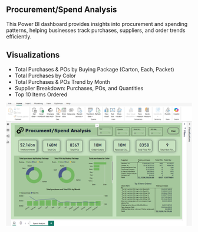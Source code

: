 
## Procurement/Spend Analysis 
This Power BI dashboard provides insights into procurement and spending patterns, helping businesses track purchases, suppliers, and order trends efficiently.

## Visualizations
- Total Purchases & POs by Buying Package (Carton, Each, Packet)
- Total Purchases by Color
- Total Purchases & POs Trend by Month
- Supplier Breakdown: Purchases, POs, and Quantities
- Top 10 Items Ordered

![DashBoard](https://raw.githubusercontent.com/Gravity099/Data-Analysis-Projects/main/assests/Spend_Analysis.png)